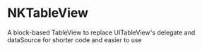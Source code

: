# NKTableView

A block-based TableView to replace UITableView's delegate and dataSource for shorter code and easier to use
